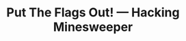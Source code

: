 ---
layout: externalpost
redirect_url: https://medium.com/@ophirharpaz/put-the-flags-out-hacking-minesweeper-befff233edc1
title: Put The Flags Out! — Hacking Minesweeper
---